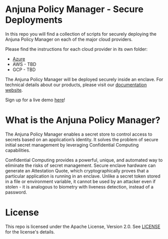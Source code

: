 # Anjuna Policy Manager - Secure Deployments

In this repo you will find a collection of scripts for securely deploying the Anjuna Policy Manager on each of the major cloud providers.

Please find the instructions for each cloud provider in its own folder:

- [Azure](azure/README.md)
- AWS - TBD
- GCP - TBD

The Anjuna Policy Manager will be deployed securely inside an enclave. For technical details about our products, please visit our [documentation website](https://docs.anjuna.io).

Sign up for a live demo [here](https://www.anjuna.io/anjuna-live-demo-register)!

# What is the Anjuna Policy Manager?

The Anjuna Policy Manager enables a secret store to control access to secrets based on an application’s identity. It solves the problem of secure initial secret management by leveraging Confidential Computing capabilities.

Confidential Computing provides a powerful, unique, and automated way to eliminate the risks of secret management. Secure enclave hardware can generate an Attestation Quote, which cryptographically proves that a particular application is running in an enclave. Unlike a secret token stored in a file or environment variable, it cannot be used by an attacker even if stolen - it is analogous to biometry with liveness detection, instead of a password.

# License

This repo is licensed under the Apache License, Version 2.0. See [LICENSE](LICENSE) for the license's details.

